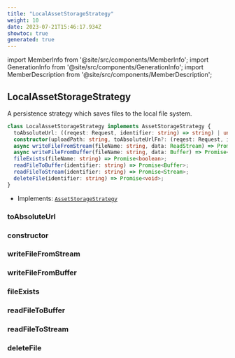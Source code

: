 ```yaml
---
title: "LocalAssetStorageStrategy"
weight: 10
date: 2023-07-21T15:46:17.934Z
showtoc: true
generated: true
---
```

<!-- This file was generated from the Vendure source. Do not modify. Instead, re-run the "docs:build" script -->
import MemberInfo from '@site/src/components/MemberInfo';
import GenerationInfo from '@site/src/components/GenerationInfo';
import MemberDescription from '@site/src/components/MemberDescription';


## LocalAssetStorageStrategy

<GenerationInfo sourceFile="packages/asset-server-plugin/src/local-asset-storage-strategy.ts" sourceLine="15" packageName="@vendure/asset-server-plugin" />

A persistence strategy which saves files to the local file system.

```ts title="Signature"
class LocalAssetStorageStrategy implements AssetStorageStrategy {
  toAbsoluteUrl: ((reqest: Request, identifier: string) => string) | undefined;
  constructor(uploadPath: string, toAbsoluteUrlFn?: (reqest: Request, identifier: string) => string)
  async writeFileFromStream(fileName: string, data: ReadStream) => Promise<string>;
  async writeFileFromBuffer(fileName: string, data: Buffer) => Promise<string>;
  fileExists(fileName: string) => Promise<boolean>;
  readFileToBuffer(identifier: string) => Promise<Buffer>;
  readFileToStream(identifier: string) => Promise<Stream>;
  deleteFile(identifier: string) => Promise<void>;
}
```
* Implements: <code><a href='/reference/typescript-api/assets/asset-storage-strategy#assetstoragestrategy'>AssetStorageStrategy</a></code>



<div className="members-wrapper">

### toAbsoluteUrl

<MemberInfo kind="property" type="((reqest: Request, identifier: string) =&#62; string) | undefined"   />


### constructor

<MemberInfo kind="method" type="(uploadPath: string, toAbsoluteUrlFn?: (reqest: Request, identifier: string) =&#62; string) => LocalAssetStorageStrategy"   />


### writeFileFromStream

<MemberInfo kind="method" type="(fileName: string, data: ReadStream) => Promise&#60;string&#62;"   />


### writeFileFromBuffer

<MemberInfo kind="method" type="(fileName: string, data: Buffer) => Promise&#60;string&#62;"   />


### fileExists

<MemberInfo kind="method" type="(fileName: string) => Promise&#60;boolean&#62;"   />


### readFileToBuffer

<MemberInfo kind="method" type="(identifier: string) => Promise&#60;Buffer&#62;"   />


### readFileToStream

<MemberInfo kind="method" type="(identifier: string) => Promise&#60;Stream&#62;"   />


### deleteFile

<MemberInfo kind="method" type="(identifier: string) => Promise&#60;void&#62;"   />




</div>
